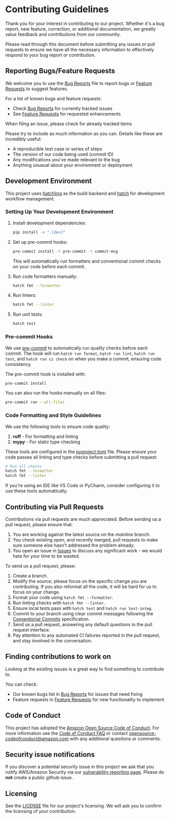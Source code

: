 # Contributing Guidelines

Thank you for your interest in contributing to our project. Whether it's a bug report, new feature, correction, or additional
documentation, we greatly value feedback and contributions from our community.

Please read through this document before submitting any issues or pull requests to ensure we have all the necessary
information to effectively respond to your bug report or contribution.


## Reporting Bugs/Feature Requests

We welcome you to use the [Bug Reports](../../issues/new?template=bug_report.yml) file to report bugs or [Feature Requests](../../issues/new?template=feature_request.yml) to suggest features.

For a list of known bugs and feature requests:
- Check [Bug Reports](../../issues?q=is%3Aissue%20state%3Aopen%20label%3Abug) for currently tracked issues
- See [Feature Requests](../../issues?q=is%3Aissue%20state%3Aopen%20label%3Aenhancement) for requested enhancements

When filing an issue, please check for already tracked items

Please try to include as much information as you can. Details like these are incredibly useful:

* A reproducible test case or series of steps
* The version of our code being used (commit ID)
* Any modifications you've made relevant to the bug
* Anything unusual about your environment or deployment


## Development Environment

This project uses [hatchling](https://hatch.pypa.io/latest/build/#hatchling) as the build backend and [hatch](https://hatch.pypa.io/latest/) for development workflow management.

### Setting Up Your Development Environment

1. Install development dependencies:
   ```bash
   pip install -e ".[dev]"
   ```

2. Set up pre-commit hooks:
   ```bash
   pre-commit install -t pre-commit -t commit-msg
   ```
   This will automatically run formatters and conventional commit checks on your code before each commit.

3. Run code formatters manually:
   ```bash
   hatch fmt --formatter
   ```

4. Run linters:
   ```bash
   hatch fmt --linter
   ```

5. Run unit tests:
   ```bash
   hatch test
   ```


### Pre-commit Hooks

We use [pre-commit](https://pre-commit.com/) to automatically run quality checks before each commit. The hook will run `hatch run format`, `hatch run lint`, `hatch run test`, and `hatch run cz check` on when you make a commit, ensuring code consistency.

The pre-commit hook is installed with:

```bash
pre-commit install
```

You can also run the hooks manually on all files:

```bash
pre-commit run --all-files
```

### Code Formatting and Style Guidelines

We use the following tools to ensure code quality:
1. **ruff** - For formatting and linting
2. **mypy** - For static type checking

These tools are configured in the [pyproject.toml](../pyproject.toml) file. Please ensure your code passes all linting and type checks before submitting a pull request:

```bash
# Run all checks
hatch fmt --formatter
hatch fmt --linter
```

If you're using an IDE like VS Code or PyCharm, consider configuring it to use these tools automatically.


## Contributing via Pull Requests
Contributions via pull requests are much appreciated. Before sending us a pull request, please ensure that:

1. You are working against the latest source on the *mainline* branch.
2. You check existing open, and recently merged, pull requests to make sure someone else hasn't addressed the problem already.
3. You open an issue in [Issues](../../issues) to discuss any significant work - we would hate for your time to be wasted.

To send us a pull request, please:

1. Create a branch.
2. Modify the source; please focus on the specific change you are contributing. If you also reformat all the code, it will be hard for us to focus on your change.
3. Format your code using `hatch fmt --formatter`.
4. Run linting checks with `hatch fmt --linter`.
5. Ensure local tests pass with `hatch test` and `hatch run test-integ`.
6. Commit to your branch using clear commit messages following the [Conventional Commits](https://www.conventionalcommits.org) specification.
7. Send us a pull request, answering any default questions in the pull request interface.
8. Pay attention to any automated CI failures reported in the pull request, and stay involved in the conversation.


## Finding contributions to work on
Looking at the existing issues is a great way to find something to contribute to.

You can check:
- Our known bugs list in [Bug Reports](../../issues?q=is%3Aissue%20state%3Aopen%20label%3Abug) for issues that need fixing
- Feature requests in [Feature Requests](../../issues?q=is%3Aissue%20state%3Aopen%20label%3Aenhancement) for new functionality to implement


## Code of Conduct
This project has adopted the [Amazon Open Source Code of Conduct](https://aws.github.io/code-of-conduct).
For more information see the [Code of Conduct FAQ](https://aws.github.io/code-of-conduct-faq) or contact
opensource-codeofconduct@amazon.com with any additional questions or comments.


## Security issue notifications
If you discover a potential security issue in this project we ask that you notify AWS/Amazon Security via our [vulnerability reporting page](http://aws.amazon.com/security/vulnerability-reporting/). Please do **not** create a public github issue.


## Licensing

See the [LICENSE](./LICENSE) file for our project's licensing. We will ask you to confirm the licensing of your contribution.
